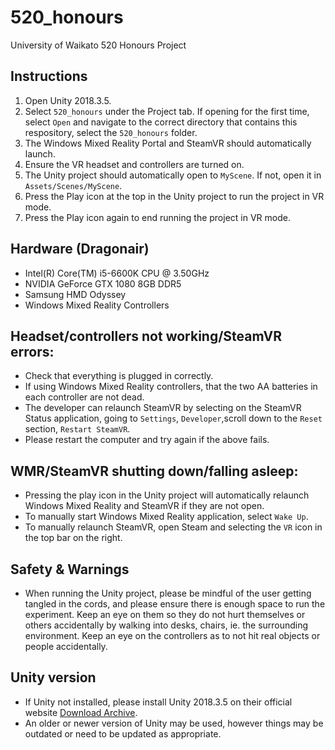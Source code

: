 # 520_honours
University of Waikato 520 Honours Project

## Instructions
1. Open Unity 2018.3.5.
2. Select ```520_honours``` under the Project tab. If opening for the first time, select ```Open``` and navigate to the correct directory that contains this respository, select the ```520_honours``` folder.
3. The Windows Mixed Reality Portal and SteamVR should automatically launch.
4. Ensure the VR headset and controllers are turned on.
5. The Unity project should automatically open to ```MyScene```. If not, open it in ```Assets/Scenes/MyScene```.
6. Press the Play icon at the top in the Unity project to run the project in VR mode.
7. Press the Play icon again to end running the project in VR mode.

## Hardware (Dragonair)
* Intel(R) Core(TM) i5-6600K CPU @ 3.50GHz
* NVIDIA GeForce GTX 1080 8GB DDR5
* Samsung HMD Odyssey
* Windows Mixed Reality Controllers
    
## Headset/controllers not working/SteamVR errors:
* Check that everything is plugged in correctly.
* If using Windows Mixed Reality controllers, that the two AA batteries in each controller are not dead.
* The developer can relaunch SteamVR by selecting on the SteamVR Status application, going to ```Settings```, ```Developer```,scroll down to the ```Reset``` section, ```Restart SteamVR```.
* Please restart the computer and try again if the above fails.

## WMR/SteamVR shutting down/falling asleep:
* Pressing the play icon in the Unity project will automatically relaunch Windows Mixed Reality and SteamVR if they are not open.
* To manually start Windows Mixed Reality application, select ```Wake Up```.
* To manually relaunch SteamVR, open Steam and selecting the ```VR``` icon in the top bar on the right.
    
## Safety & Warnings
* When running the Unity project, please be mindful of the user getting tangled in the cords, and please ensure there is enough space to run the experiment. Keep an eye on them so they do not hurt themselves or others accidentally by walking into desks, chairs, ie. the surrounding environment. Keep an eye on the controllers as to not hit real objects or people accidentally.

## Unity version
* If Unity not installed, please install Unity 2018.3.5 on their official website [Download Archive](https://unity3d.com/get-unity/download/archive).
* An older or newer version of Unity may be used, however things may be outdated or need to be updated as appropriate.
